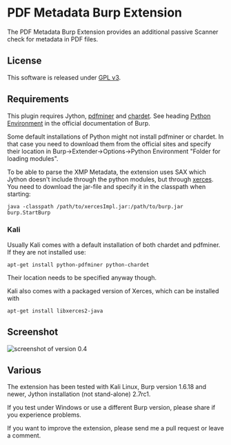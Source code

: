 # PDF Metadata Burp Extension

The PDF Metadata Burp Extension provides an additional passive Scanner check for metadata in PDF files.

## License
This software is released under [GPL v3](https://www.gnu.org/licenses/gpl-3.0.en.html).

## Requirements
This plugin requires Jython, [pdfminer](http://www.unixuser.org/~euske/python/pdfminer/) and [chardet](https://pypi.python.org/pypi/chardet). See heading [Python Environment](http://portswigger.net/burp/help/extender.html) in the official documentation of Burp. 

Some default installations of Python might not install pdfminer or chardet. In that case you need to download them from the official sites and specify their location in Burp->Extender->Options->Python Environment "Folder for loading modules". 

To be able to parse the XMP Metadata, the extension uses SAX which Jython doesn't include through the python modules, but through [xerces](https://xerces.apache.org/). You need to download the jar-file and specify it in the classpath when starting:

    java -classpath /path/to/xercesImpl.jar:/path/to/burp.jar burp.StartBurp

### Kali
Usually Kali comes with a default installation of both chardet and pdfminer. If they are not installed use:

    apt-get install python-pdfminer python-chardet

Their location needs to be specified anyway though.

Kali also comes with a packaged version of Xerces, which can be installed with

    apt-get install libxerces2-java

## Screenshot
![screenshot of version 0.4](https://github.com/luh2/PDFMetadata/screenshots/screenshotv04.png)

## Various
The extension has been tested with Kali Linux, Burp version 1.6.18 and newer, Jython installation (not stand-alone) 2.7rc1.

If you test under Windows or use a different Burp version, please share if you experience problems.

If you want to improve the extension, please send me a pull request or leave a comment.